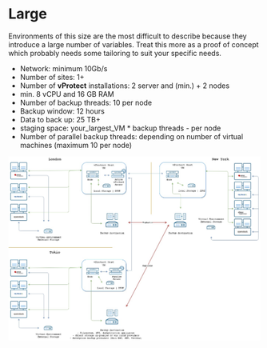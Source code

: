 # Large

Environments of this size are the most difficult to describe because they introduce a large number of variables. Treat this more as a proof of concept which probably needs some tailoring to suit your specific needs.

* Network: minimum 10Gb/s
* Number of sites: 1+
* Number of **vProtect** installations: 2 server and \(min.\) + 2 nodes
* min. 8 vCPU and 16 GB RAM 
* Number of backup threads: 10 per node
* Backup window: 12 hours
* Data to back up: 25 TB+
* staging space:  your\_largest\_VM \* backup threads - per node
* Number of parallel backup threads: depending on number of virtual machines \(maximum 10 per node\)

![](../../.gitbook/assets/largev2.jpg)

